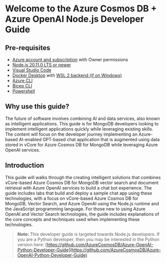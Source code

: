 # Welcome to the Azure Cosmos DB + Azure OpenAI Node.js Developer Guide

## Pre-requisites

- [Azure account and subscription](https://azure.microsoft.com/free/) with Owner permissions
- [Node.js 20.11.0 LTS or newer](https://nodejs.org/)
- [Visual Studio Code](https://code.visualstudio.com/download)
- [Docker Desktop](https://www.docker.com/products/docker-desktop/) with [WSL 2 backend (if on Windows)](https://learn.docker.com/desktop/wsl/)
- [Azure CLI](https://learn.microsoft.com/cli/azure/install-azure-cli)
- [Bicep CLI](https://learn.microsoft.com/azure/azure-resource-manager/bicep/install#install-manually)
- [Powershell](https://learn.microsoft.com/powershell/scripting/install/installing-powershell?view=powershell-7.3)

## Why use this guide?

The future of software involves combining AI and data services, also known as intelligent applications. This guide is for MongoDB developers looking to implement intelligent applications quickly while leveraging existing skills. The content will focus on the developer journey implementing an Azure-based AI-enabled GPT-based chat application that is augmented using data stored in vCore for Azure Cosmos DB for MongoDB while leveraging Azure OpenAI services.

## Introduction

This guide will walks through the creating intelligent solutions that combines vCore-based Azure Cosmos DB for MongoDB vector search and document retrieval with Azure OpenAI services to build a chat bot experience. The guide includes labs that build and deploy a sample chat app using these technologies, with a focus on vCore-based Azure Cosmos DB for MongoDB, Vector Search, and Azure OpenAI using the Node.js runtime and the JavaScript programming language. For those new to using Azure OpenAI and Vector Search technologies, the guide includes explanations of the core concepts and techniques used when implementing these technologies.

> **Note:** This developer guide is targeted towards Node.js developers. If you are a Python developer, then you may be interested in the Python version here: [https://github.com/AzureCosmosDB/Azure-OpenAI-Python-Developer-Guide](https://github.com/AzureCosmosDB/Azure-OpenAI-Python-Developer-Guide)